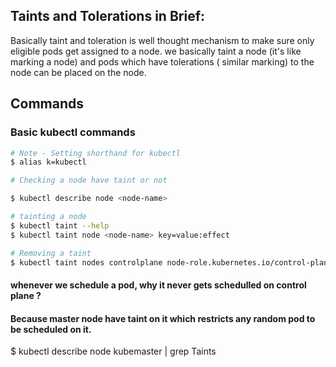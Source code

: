 ## **Taints and Tolerations in Brief**: 
Basically taint and toleration is well thought mechanism to make sure only eligible pods get assigned to a node. we basically taint a node (it's like marking a node) and pods which have tolerations ( similar marking) to the node can be placed on the node.


## Commands
### Basic kubectl commands
```bash
# Note - Setting shorthand for kubectl
$ alias k=kubectl

# Checking a node have taint or not

$ kubectl describe node <node-name> 

# tainting a node 
$ kubectl taint --help
$ kubectl taint node <node-name> key=value:effect

# Removing a taint
$ kubectl taint nodes controlplane node-role.kubernetes.io/control-plane:NoSchedule-
```
#### whenever we schedule a pod, why it never gets schedulled on control plane ?
#### Because master node have taint on it which restricts any random pod to be scheduled on it.
$ kubectl describe node kubemaster | grep Taints
